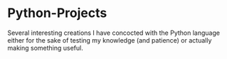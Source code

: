 # Python-Projects
Several interesting creations I have concocted with the Python language either for the sake of testing my knowledge (and patience) or actually making something useful.
